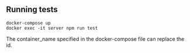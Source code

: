 ## Running tests

```
docker-compose up
docker exec -it server npm run test
```

The container_name specified in the docker-compose file can replace the id.
